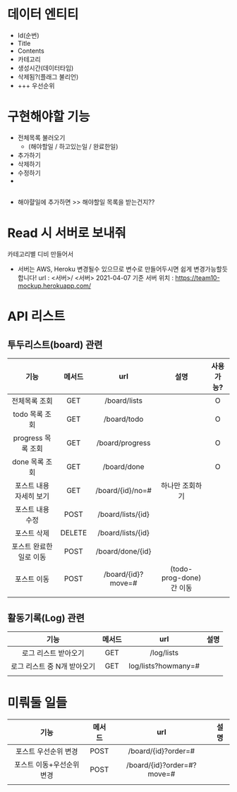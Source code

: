 # 데이터 엔티티
- Id(순번)
- Title
- Contents
- 카테고리
- 생성시간(데이터타임)
- 삭제됨?(플래그 불리언)
- +++ 우선순위

# 구현해야할 기능 
- 전체목록 불러오기 
  - (해야할일 / 하고있는일 / 완료한일)
- 추가하기
- 삭제하기
- 수정하기
- 
## 
- 해야햘일에 추가하면 >> 해야할일 목록을 받는건지??


# Read 시 서버로 보내줘
카테고리별 디비 만들어서


- 서버는 AWS, Heroku 변경될수 있으므로 변수로 만들어두시면 쉽게 변경가능할듯 합니다!
url : <서버>/
<서버> 
2021-04-07 기준 서버 위치
: https://team10-mockup.herokuapp.com/

# API 리스트
## 투두리스트(board) 관련
| 기능 | 메서드 | url | 설명| 사용가능? |
|:---:|:---:|:---:|:---:|:---:|
| 전체목록 조회|GET|/board/lists||O|
| todo 목록 조회|GET|/board/todo||O|
| progress 목록 조회|GET|/board/progress||O|
| done 목록 조회|GET|/board/done||O|
| 포스트 내용 자세히 보기|GET|/board/{id}/no=#|하나만 조회하기||
| 포스트 내용 수정|POST|/board/lists/{id}|||
| 포스트 삭제|DELETE|/board/lists/{id}|||
| 포스트 완료한 일로 이동|POST|/board/done/{id}| ||
| 포스트 이동|POST|/board/{id}?move=#|(todo-prog-done) 간 이동||
||||

## 활동기록(Log) 관련
| 기능 | 메서드 | url | 설명|
|:---:|:---:|:---:|:---:|
|로그 리스트 받아오기|GET|/log/lists||
|로그 리스트 중 N개 받아오기|GET|log/lists?howmany=#||
||||

# 미뤄둘 일들
| 기능 | 메서드 | url | 설명|
|:---:|:---:|:---:|:---:|
| 포스트 우선순위 변경|POST|/board/{id}?order=#||
| 포스트 이동+우선순위 변경|POST|/board/{id}?order=#?move=#||
||||

